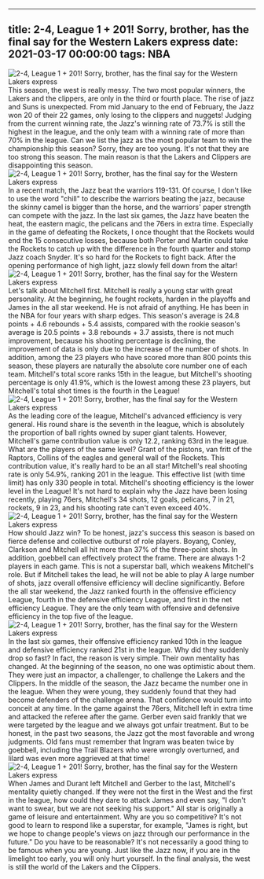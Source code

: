 
---
title: 2-4, League 1 + 201! Sorry, brother, has the final say for the Western Lakers express
date: 2021-03-17 00:00:00
tags:  NBA
---
![2-4, League 1 + 201! Sorry, brother, has the final say for the Western Lakers express](62d2d243-c077-4522-ac9b-f79a95b0ecc6.gif)
This season, the west is really messy. The two most popular winners, the Lakers and the clippers, are only in the third or fourth place. The rise of jazz and Suns is unexpected. From mid January to the end of February, the Jazz won 20 of their 22 games, only losing to the clippers and nuggets! Judging from the current winning rate, the Jazz's winning rate of 73.7% is still the highest in the league, and the only team with a winning rate of more than 70% in the league. Can we list the jazz as the most popular team to win the championship this season? Sorry, they are too young. It's not that they are too strong this season. The main reason is that the Lakers and Clippers are disappointing this season.
![2-4, League 1 + 201! Sorry, brother, has the final say for the Western Lakers express](69677bdd-8fce-4a2e-a3fb-3be34b58a0c8.gif)
In a recent match, the Jazz beat the warriors 119-131. Of course, I don't like to use the word "chill" to describe the warriors beating the jazz, because the skinny camel is bigger than the horse, and the warriors' paper strength can compete with the jazz. In the last six games, the Jazz have beaten the heat, the eastern magic, the pelicans and the 76ers in extra time. Especially in the game of defeating the Rockets, I once thought that the Rockets would end the 15 consecutive losses, because both Porter and Martin could take the Rockets to catch up with the difference in the fourth quarter and stomp Jazz coach Snyder. It's so hard for the Rockets to fight back. After the opening performance of high light, jazz slowly fell down from the altar!
![2-4, League 1 + 201! Sorry, brother, has the final say for the Western Lakers express](4947f9fe-f293-4689-88e1-4e523c6f6c7c.gif)
Let's talk about Mitchell first. Mitchell is really a young star with great personality. At the beginning, he fought rockets, harden in the playoffs and James in the all star weekend. He is not afraid of anything. He has been in the NBA for four years with sharp edges. This season's average is 24.8 points + 4.6 rebounds + 5.4 assists, compared with the rookie season's average is 20.5 points + 3.8 rebounds + 3.7 assists, there is not much improvement, because his shooting percentage is declining, the improvement of data is only due to the increase of the number of shots. In addition, among the 23 players who have scored more than 800 points this season, these players are naturally the absolute core number one of each team. Mitchell's total score ranks 15th in the league, but Mitchell's shooting percentage is only 41.9%, which is the lowest among these 23 players, but Mitchell's total shot times is the fourth in the League!
![2-4, League 1 + 201! Sorry, brother, has the final say for the Western Lakers express](136b5793-d741-4266-b7fe-39f73f1247a8.gif)
As the leading core of the league, Mitchell's advanced efficiency is very general. His round share is the seventh in the league, which is absolutely the proportion of ball rights owned by super giant talents. However, Mitchell's game contribution value is only 12.2, ranking 63rd in the league. What are the players of the same level? Grant of the pistons, van fritt of the Raptors, Collins of the eagles and general wall of the Rockets. This contribution value, it's really hard to be an all star! Mitchell's real shooting rate is only 54.9%, ranking 201 in the league. This effective list (with time limit) has only 330 people in total. Mitchell's shooting efficiency is the lower level in the League! It's not hard to explain why the Jazz have been losing recently, playing 76ers, Mitchell's 34 shots, 12 goals, pelicans, 7 in 21, rockets, 9 in 23, and his shooting rate can't even exceed 40%.
![2-4, League 1 + 201! Sorry, brother, has the final say for the Western Lakers express](d7b8b53b-5054-4b42-9bde-5ac0ef077f5c.gif)
How should Jazz win? To be honest, jazz's success this season is based on fierce defense and collective outburst of role players. Boyang, Conley, Clarkson and Mitchell all hit more than 37% of the three-point shots. In addition, goebbell can effectively protect the frame. There are always 1-2 players in each game. This is not a superstar ball, which weakens Mitchell's role. But if Mitchell takes the lead, he will not be able to play A large number of shots, jazz overall offensive efficiency will decline significantly. Before the all star weekend, the Jazz ranked fourth in the offensive efficiency League, fourth in the defensive efficiency League, and first in the net efficiency League. They are the only team with offensive and defensive efficiency in the top five of the league.
![2-4, League 1 + 201! Sorry, brother, has the final say for the Western Lakers express](9a1bd738-ba0e-49ab-89e6-7705d1d70aeb.gif)
In the last six games, their offensive efficiency ranked 10th in the league and defensive efficiency ranked 21st in the league. Why did they suddenly drop so fast? In fact, the reason is very simple. Their own mentality has changed. At the beginning of the season, no one was optimistic about them. They were just an impactor, a challenger, to challenge the Lakers and the Clippers. In the middle of the season, the Jazz became the number one in the league. When they were young, they suddenly found that they had become defenders of the challenge arena. That confidence would turn into conceit at any time. In the game against the 76ers, Mitchell left in extra time and attacked the referee after the game. Gerber even said frankly that we were targeted by the league and we always got unfair treatment. But to be honest, in the past two seasons, the Jazz got the most favorable and wrong judgments. Old fans must remember that Ingram was beaten twice by goebbell, including the Trail Blazers who were wrongly overturned, and lilard was even more aggrieved at that time!
![2-4, League 1 + 201! Sorry, brother, has the final say for the Western Lakers express](e24e072b-bbbf-4a17-8705-4244aee29bd4.gif)
When James and Durant left Mitchell and Gerber to the last, Mitchell's mentality quietly changed. If they were not the first in the West and the first in the league, how could they dare to attack James and even say, "I don't want to swear, but we are not seeking his support." All star is originally a game of leisure and entertainment. Why are you so competitive? It's not good to learn to respond like a superstar, for example, "James is right, but we hope to change people's views on jazz through our performance in the future." Do you have to be reasonable? It's not necessarily a good thing to be famous when you are young. Just like the Jazz now, if you are in the limelight too early, you will only hurt yourself. In the final analysis, the west is still the world of the Lakers and the Clippers.